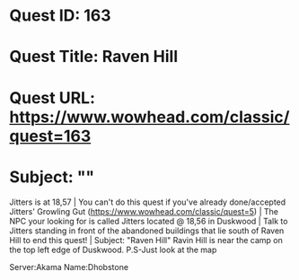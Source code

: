 # Quest ID: 163
# Quest Title: Raven Hill
# Quest URL: https://www.wowhead.com/classic/quest=163
# Subject: "<Blank>"
Jitters is at 18,57 | You can't do this quest if you've already done/accepted Jitters' Growling Gut (https://www.wowhead.com/classic/quest=5) | The NPC your looking for is called Jitters located @ 18,56 in Duskwood | Talk to Jitters standing in front of the abandoned buildings that lie south of Raven Hill to end this quest! | Subject: "Raven Hill"
Ravin Hill is near the camp on the top left edge of Duskwood.
P.S-Just look at the map

Server:Akama
Name:Dhobstone